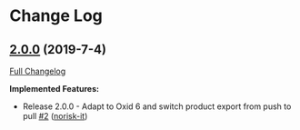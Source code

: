 # Change Log

## [2.0.0](https://github.com/8select/oxid6-plugin-sob/tree/2.0.0) (2019-7-4)

[Full Changelog](https://github.com/8select/oxid6-plugin-sob/compare/324860a...2.0.0)

**Implemented Features:**

- Release 2.0.0 - Adapt to Oxid 6 and switch product export from push to pull [\#2](https://github.com/8select/oxid6-plugin-sob/pull/2) ([norisk-it](https://github.com/norisk-it))
